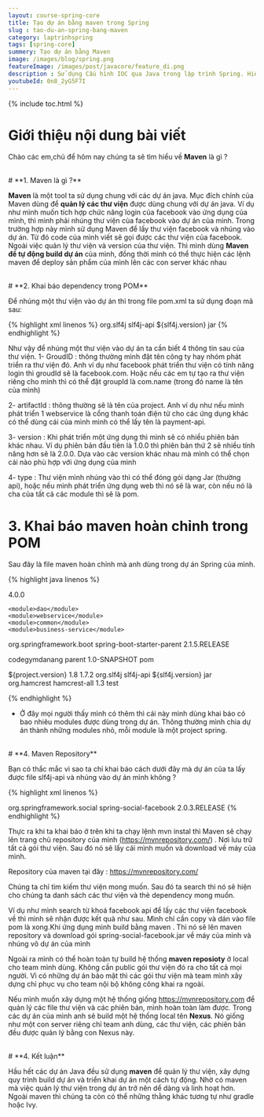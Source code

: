 ```yaml
---
layout: course-spring-core
title: Tạo dự án bằng maven trong Spring
slug : tao-du-an-spring-bang-maven
category: laptrinhspring
tags: [spring-core]
summery: Tạo dự án bằng Maven 
image: /images/blog/spring.png
featureImage: /images/post/javacore/feature_di.png
description : Sử dụng Cấu hình IOC qua Java trong lập trình Spring. Hiểu được Cấu hình IOC qua Java là gì. Hướng dẫn sử dụng Cấu hình IOC qua Java trong lập trình Spring.
youtubeId: 0n8_2yG5F7I
---
```


{% include toc.html %}

# **Giới thiệu nội dung bài viết**

Chào các em,chủ để hôm nay chúng ta sẽ tìm hiểu về <b>Maven</b> là gì ?

<br>
# **1. Maven là gì ?**

<b>Maven</b> là một tool ta sử dụng chung với các dự án java. Mục đích chính của Maven dùng để <b>quản lý các thư viện</b> được dùng chung với dự án java.
Ví dụ như mình muốn tích hợp chức năng login của facebook vào ứng dụng của mình, thì mình phải nhúng thư viện  của facebook vào dự án của mình.
Trong trường hợp này mình sử dụng Maven để lấy thư viện facebook và nhúng vào dự án. Từ đó code của mình viết sẽ gọi được các thư viện của facebook.
Ngoài việc quản lý thư viện và version của thư viện. Thì mình dùng <b>Maven để tự động build dự án</b> của mình, đồng thời mình có thể thực hiện các lệnh maven để deploy sản phẩm của mình lên các con server khác nhau

<br>
# **2. Khai báo dependency trong POM**

Để nhúng một thư viện vào dự án thì trong file pom.xml ta sử dụng đoạn mã sau:

{% highlight xml  linenos %}
<dependency>
        <groupId>org.slf4j</groupId>
        <artifactId>slf4j-api</artifactId>
        <version>${slf4j.version}</version>
        <type>jar</type>
</dependency>
{% endhighlight %}

Như vậy để nhúng một thư viện vào dự án ta cần biết 4 thông tin sau của thư viện.
1- GroudID : thông thường mình đặt tên công ty hay nhóm phát triển ra thư viện đó. Anh ví dụ như facebook phát triển thư viện có tính năng login thì groudId sẽ là facebook.com. Hoặc nếu các em tự tạo ra thư viện riêng cho mình thì có thể đặt groupId là com.name (trong đó name là tên của mình)

2- artifactId : thông thường sẽ là tên của project. Anh ví dụ như nếu mình phát triển 1 webservice là cổng thanh toán điện tử cho các ứng dụng khác có thể dùng cái của mình mình có thể lấy tên là  payment-api.

3- version : Khi phát triển một ứng dụng thì mình sẽ có nhiều phiên bản khác nhau. Ví dụ phiên bản đầu tiên là 1.0.0 thì phiên bản thứ 2 sẽ nhiều tính năng hơn sẽ là 2.0.0. Dựa vào các version khác nhau mà mình có thể chọn cái nào phù hợp với ứng dụng của mình

4- type : Thư viện mình nhúng vào thì có thể đóng gói dạng Jar (thường api), hoặc nếu mình phát triển ứng dụng web thì nó sẽ là war, còn nếu nó là cha của tất cả các module thì sẽ là pom.

# **3. Khai báo maven hoàn chỉnh trong POM**

Sau đây là file maven hoàn chỉnh mà anh dùng trong dự án Spring của mình.

{% highlight java linenos %}
<?xml version="1.0" encoding="UTF-8"?>
<project xmlns="http://maven.apache.org/POM/4.0.0"
         xmlns:xsi="http://www.w3.org/2001/XMLSchema-instance"
         xsi:schemaLocation="http://maven.apache.org/POM/4.0.0 http://maven.apache.org/xsd/maven-4.0.0.xsd">
  <modelVersion>4.0.0</modelVersion>

  <modules>

    <module>dao</module>
    <module>webservice</module>
    <module>common</module>
    <module>business-service</module>
  </modules>

  <parent>
    <groupId>org.springframework.boot</groupId>
    <artifactId>spring-boot-starter-parent</artifactId>
    <version>2.1.5.RELEASE</version>
  </parent>

  <groupId>codegymdanang</groupId>
  <artifactId>parent</artifactId>
  <version>1.0-SNAPSHOT</version>
  <packaging>pom</packaging>

  <properties>
    <project.version>${project.version}</project.version>
    <jdkVersion>1.8</jdkVersion>
    <slf4j.version>1.7.2</slf4j.version>
  </properties>

  <dependencyManagement>
    <dependencies>
      <dependency>
        <groupId>org.slf4j</groupId>
        <artifactId>slf4j-api</artifactId>
        <version>${slf4j.version}</version>
        <type>jar</type>
      </dependency>
    </dependencies>
  </dependencyManagement>

  <dependencies>
    <dependency>
      <groupId>org.hamcrest</groupId>
      <artifactId>hamcrest-all</artifactId>
      <version>1.3</version>
      <scope>test</scope>
    </dependency>

  </dependencies>

</project>

{% endhighlight %}

- Ở đây mọi người thấy mình có thêm <modules> thì cái này mình dùng khai báo có bao nhiêu modules được dùng trong dự án. Thông thường mình chia dự án thành những modules nhỏ, mỗi module là một project spring.

<br>
# **4. Maven Repository**

Bạn có thắc mắc vì sao ta chỉ khai báo cách dưới đây mà dự án của ta lấy được file slf4j-api và nhúng vào dự án mình không ?

{% highlight xml linenos %}
<!-- https://mvnrepository.com/artifact/org.springframework.social/spring-social-facebook -->
<dependency>
    <groupId>org.springframework.social</groupId>
    <artifactId>spring-social-facebook</artifactId>
    <version>2.0.3.RELEASE</version>
</dependency>
{% endhighlight %}

Thực ra khi ta khai báo ở trên khi ta chạy lệnh mvn instal thì Maven sẽ chạy lên trang chủ repository của mình (https://mvnrepository.com/) . Nơi lưu trữ tất cả gói thư viện. Sau đó nó sẽ lấy cái mình muốn và download về máy của mình.

Repository của maven tại đây : https://mvnrepository.com/

Chúng ta chỉ tìm kiếm thư viện mong muốn. Sau đó ta search thì nó sẽ hiện cho chúng ta danh sách các thư viện và thẻ dependency mong muốn.

Ví dụ như mình search từ khoá facebook api để lấy các thư viện facebook về thì mình sẽ nhận được kết quả như sau. Mình chỉ cần copy và dán vào file pom là xong.Khi ứng dụng mình build bằng maven . Thì nó sẽ lên maven repository và download gói spring-social-facebook.jar về máy của mình và nhúng vô dự án của mình



Ngoài ra mình có thể hoàn toàn tự build hệ thống <b>maven reposioty</b> ở local cho team mình dùng. Không cần public gói thư viện đó ra cho tất cả mọi người. Vì có những dự án bảo mật thì các gói thư viện mà team mình xây dựng chỉ phục vụ cho team nội bộ không công khai ra ngoài.

Nếu mình muốn xây dựng một hệ thống giống https://mvnrepository.com để quản lý các file thư viện và các phiên bản, mình hoàn toàn làm được.
Trong các dự án của mình anh sẽ build một hệ thống local tên <b>Nexus</b>. Nó giống như một con server riêng chỉ team anh dùng, các thư viện, các phiên bản đều được quản lý bằng con Nexus này.

<br>
# **4. Kết luận**

Hầu hết các dự án Java đều sử dụng <b>maven</b> để quản lý thư viện, xây dựng quy trình build dự án và triển khai dự án một cách tự động. Nhờ có maven mà việc quản lý thư viện trong dự án trở nên dể dàng và linh hoạt hơn. Ngoài maven thì chúng ta còn có thể những thằng khác tương tự như gradle hoặc Ivy.


